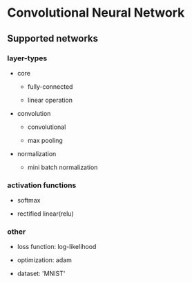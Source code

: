 # Convolutional Neural Network #

## Supported networks ##

### layer-types ###

- core

    - fully-connected

    - linear operation

- convolution

    - convolutional

    - max pooling

- normalization

    - mini batch normalization 

### activation functions ###

* softmax

* rectified linear(relu)

### other ###

* loss function: log-likelihood

* optimization: adam

* dataset: 'MNIST'